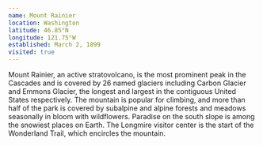 ```yaml
---
name: Mount Rainier
location: Washington
latitude: 46.85°N
longitude: 121.75°W
established: March 2, 1899
visited: true
---
```


Mount Rainier, an active stratovolcano, is the most prominent peak in the Cascades and is covered by 26 named glaciers including Carbon Glacier and Emmons Glacier, the longest and largest in the contiguous United States respectively. The mountain is popular for climbing, and more than half of the park is covered by subalpine and alpine forests and meadows seasonally in bloom with wildflowers. Paradise on the south slope is among the snowiest places on Earth. The Longmire visitor center is the start of the Wonderland Trail, which encircles the mountain.
